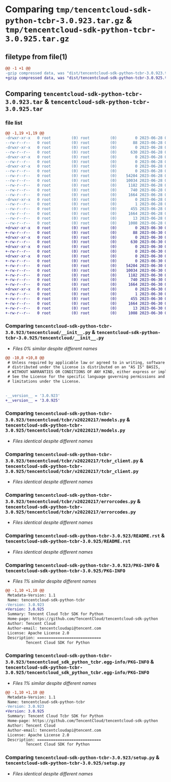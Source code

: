 # Comparing `tmp/tencentcloud-sdk-python-tcbr-3.0.923.tar.gz` & `tmp/tencentcloud-sdk-python-tcbr-3.0.925.tar.gz`

## filetype from file(1)

```diff
@@ -1 +1 @@
-gzip compressed data, was "dist/tencentcloud-sdk-python-tcbr-3.0.923.tar", last modified: Wed Jun 28 00:36:11 2023, max compression
+gzip compressed data, was "dist/tencentcloud-sdk-python-tcbr-3.0.925.tar", last modified: Fri Jun 30 02:22:34 2023, max compression
```

## Comparing `tencentcloud-sdk-python-tcbr-3.0.923.tar` & `tencentcloud-sdk-python-tcbr-3.0.925.tar`

### file list

```diff
@@ -1,19 +1,19 @@
-drwxr-xr-x   0 root         (0) root         (0)        0 2023-06-28 00:36:11.000000 tencentcloud-sdk-python-tcbr-3.0.923/
--rw-r--r--   0 root         (0) root         (0)       88 2023-06-28 00:36:11.000000 tencentcloud-sdk-python-tcbr-3.0.923/setup.cfg
-drwxr-xr-x   0 root         (0) root         (0)        0 2023-06-28 00:36:11.000000 tencentcloud-sdk-python-tcbr-3.0.923/tencentcloud/
--rw-r--r--   0 root         (0) root         (0)      630 2023-06-28 00:36:11.000000 tencentcloud-sdk-python-tcbr-3.0.923/tencentcloud/__init__.py
-drwxr-xr-x   0 root         (0) root         (0)        0 2023-06-28 00:36:11.000000 tencentcloud-sdk-python-tcbr-3.0.923/tencentcloud/tcbr/
--rw-r--r--   0 root         (0) root         (0)        0 2023-06-28 00:36:11.000000 tencentcloud-sdk-python-tcbr-3.0.923/tencentcloud/tcbr/__init__.py
-drwxr-xr-x   0 root         (0) root         (0)        0 2023-06-28 00:36:11.000000 tencentcloud-sdk-python-tcbr-3.0.923/tencentcloud/tcbr/v20220217/
--rw-r--r--   0 root         (0) root         (0)        0 2023-06-28 00:36:11.000000 tencentcloud-sdk-python-tcbr-3.0.923/tencentcloud/tcbr/v20220217/__init__.py
--rw-r--r--   0 root         (0) root         (0)    54204 2023-06-28 00:36:11.000000 tencentcloud-sdk-python-tcbr-3.0.923/tencentcloud/tcbr/v20220217/models.py
--rw-r--r--   0 root         (0) root         (0)    10034 2023-06-28 00:36:11.000000 tencentcloud-sdk-python-tcbr-3.0.923/tencentcloud/tcbr/v20220217/tcbr_client.py
--rw-r--r--   0 root         (0) root         (0)     1182 2023-06-28 00:36:11.000000 tencentcloud-sdk-python-tcbr-3.0.923/tencentcloud/tcbr/v20220217/errorcodes.py
--rw-r--r--   0 root         (0) root         (0)      740 2023-06-28 00:36:11.000000 tencentcloud-sdk-python-tcbr-3.0.923/README.rst
--rw-r--r--   0 root         (0) root         (0)     1664 2023-06-28 00:36:11.000000 tencentcloud-sdk-python-tcbr-3.0.923/PKG-INFO
-drwxr-xr-x   0 root         (0) root         (0)        0 2023-06-28 00:36:11.000000 tencentcloud-sdk-python-tcbr-3.0.923/tencentcloud_sdk_python_tcbr.egg-info/
--rw-r--r--   0 root         (0) root         (0)        1 2023-06-28 00:36:11.000000 tencentcloud-sdk-python-tcbr-3.0.923/tencentcloud_sdk_python_tcbr.egg-info/dependency_links.txt
--rw-r--r--   0 root         (0) root         (0)      455 2023-06-28 00:36:11.000000 tencentcloud-sdk-python-tcbr-3.0.923/tencentcloud_sdk_python_tcbr.egg-info/SOURCES.txt
--rw-r--r--   0 root         (0) root         (0)     1664 2023-06-28 00:36:11.000000 tencentcloud-sdk-python-tcbr-3.0.923/tencentcloud_sdk_python_tcbr.egg-info/PKG-INFO
--rw-r--r--   0 root         (0) root         (0)       13 2023-06-28 00:36:11.000000 tencentcloud-sdk-python-tcbr-3.0.923/tencentcloud_sdk_python_tcbr.egg-info/top_level.txt
--rw-r--r--   0 root         (0) root         (0)     1008 2023-06-28 00:36:11.000000 tencentcloud-sdk-python-tcbr-3.0.923/setup.py
+drwxr-xr-x   0 root         (0) root         (0)        0 2023-06-30 02:22:34.000000 tencentcloud-sdk-python-tcbr-3.0.925/
+-rw-r--r--   0 root         (0) root         (0)       88 2023-06-30 02:22:34.000000 tencentcloud-sdk-python-tcbr-3.0.925/setup.cfg
+drwxr-xr-x   0 root         (0) root         (0)        0 2023-06-30 02:22:34.000000 tencentcloud-sdk-python-tcbr-3.0.925/tencentcloud/
+-rw-r--r--   0 root         (0) root         (0)      630 2023-06-30 02:22:34.000000 tencentcloud-sdk-python-tcbr-3.0.925/tencentcloud/__init__.py
+drwxr-xr-x   0 root         (0) root         (0)        0 2023-06-30 02:22:34.000000 tencentcloud-sdk-python-tcbr-3.0.925/tencentcloud/tcbr/
+-rw-r--r--   0 root         (0) root         (0)        0 2023-06-30 02:22:34.000000 tencentcloud-sdk-python-tcbr-3.0.925/tencentcloud/tcbr/__init__.py
+drwxr-xr-x   0 root         (0) root         (0)        0 2023-06-30 02:22:34.000000 tencentcloud-sdk-python-tcbr-3.0.925/tencentcloud/tcbr/v20220217/
+-rw-r--r--   0 root         (0) root         (0)        0 2023-06-30 02:22:34.000000 tencentcloud-sdk-python-tcbr-3.0.925/tencentcloud/tcbr/v20220217/__init__.py
+-rw-r--r--   0 root         (0) root         (0)    54204 2023-06-30 02:22:34.000000 tencentcloud-sdk-python-tcbr-3.0.925/tencentcloud/tcbr/v20220217/models.py
+-rw-r--r--   0 root         (0) root         (0)    10034 2023-06-30 02:22:34.000000 tencentcloud-sdk-python-tcbr-3.0.925/tencentcloud/tcbr/v20220217/tcbr_client.py
+-rw-r--r--   0 root         (0) root         (0)     1182 2023-06-30 02:22:34.000000 tencentcloud-sdk-python-tcbr-3.0.925/tencentcloud/tcbr/v20220217/errorcodes.py
+-rw-r--r--   0 root         (0) root         (0)      740 2023-06-30 02:22:34.000000 tencentcloud-sdk-python-tcbr-3.0.925/README.rst
+-rw-r--r--   0 root         (0) root         (0)     1664 2023-06-30 02:22:34.000000 tencentcloud-sdk-python-tcbr-3.0.925/PKG-INFO
+drwxr-xr-x   0 root         (0) root         (0)        0 2023-06-30 02:22:34.000000 tencentcloud-sdk-python-tcbr-3.0.925/tencentcloud_sdk_python_tcbr.egg-info/
+-rw-r--r--   0 root         (0) root         (0)        1 2023-06-30 02:22:34.000000 tencentcloud-sdk-python-tcbr-3.0.925/tencentcloud_sdk_python_tcbr.egg-info/dependency_links.txt
+-rw-r--r--   0 root         (0) root         (0)      455 2023-06-30 02:22:34.000000 tencentcloud-sdk-python-tcbr-3.0.925/tencentcloud_sdk_python_tcbr.egg-info/SOURCES.txt
+-rw-r--r--   0 root         (0) root         (0)     1664 2023-06-30 02:22:34.000000 tencentcloud-sdk-python-tcbr-3.0.925/tencentcloud_sdk_python_tcbr.egg-info/PKG-INFO
+-rw-r--r--   0 root         (0) root         (0)       13 2023-06-30 02:22:34.000000 tencentcloud-sdk-python-tcbr-3.0.925/tencentcloud_sdk_python_tcbr.egg-info/top_level.txt
+-rw-r--r--   0 root         (0) root         (0)     1008 2023-06-30 02:22:34.000000 tencentcloud-sdk-python-tcbr-3.0.925/setup.py
```

### Comparing `tencentcloud-sdk-python-tcbr-3.0.923/tencentcloud/__init__.py` & `tencentcloud-sdk-python-tcbr-3.0.925/tencentcloud/__init__.py`

 * *Files 0% similar despite different names*

```diff
@@ -10,8 +10,8 @@
 # Unless required by applicable law or agreed to in writing, software
 # distributed under the License is distributed on an "AS IS" BASIS,
 # WITHOUT WARRANTIES OR CONDITIONS OF ANY KIND, either express or implied.
 # See the License for the specific language governing permissions and
 # limitations under the License.
 
 
-__version__ = '3.0.923'
+__version__ = '3.0.925'
```

### Comparing `tencentcloud-sdk-python-tcbr-3.0.923/tencentcloud/tcbr/v20220217/models.py` & `tencentcloud-sdk-python-tcbr-3.0.925/tencentcloud/tcbr/v20220217/models.py`

 * *Files identical despite different names*

### Comparing `tencentcloud-sdk-python-tcbr-3.0.923/tencentcloud/tcbr/v20220217/tcbr_client.py` & `tencentcloud-sdk-python-tcbr-3.0.925/tencentcloud/tcbr/v20220217/tcbr_client.py`

 * *Files identical despite different names*

### Comparing `tencentcloud-sdk-python-tcbr-3.0.923/tencentcloud/tcbr/v20220217/errorcodes.py` & `tencentcloud-sdk-python-tcbr-3.0.925/tencentcloud/tcbr/v20220217/errorcodes.py`

 * *Files identical despite different names*

### Comparing `tencentcloud-sdk-python-tcbr-3.0.923/README.rst` & `tencentcloud-sdk-python-tcbr-3.0.925/README.rst`

 * *Files identical despite different names*

### Comparing `tencentcloud-sdk-python-tcbr-3.0.923/PKG-INFO` & `tencentcloud-sdk-python-tcbr-3.0.925/PKG-INFO`

 * *Files 1% similar despite different names*

```diff
@@ -1,10 +1,10 @@
 Metadata-Version: 1.1
 Name: tencentcloud-sdk-python-tcbr
-Version: 3.0.923
+Version: 3.0.925
 Summary: Tencent Cloud Tcbr SDK for Python
 Home-page: https://github.com/TencentCloud/tencentcloud-sdk-python
 Author: Tencent Cloud
 Author-email: tencentcloudapi@tencent.com
 License: Apache License 2.0
 Description: ============================
         Tencent Cloud SDK for Python
```

### Comparing `tencentcloud-sdk-python-tcbr-3.0.923/tencentcloud_sdk_python_tcbr.egg-info/PKG-INFO` & `tencentcloud-sdk-python-tcbr-3.0.925/tencentcloud_sdk_python_tcbr.egg-info/PKG-INFO`

 * *Files 1% similar despite different names*

```diff
@@ -1,10 +1,10 @@
 Metadata-Version: 1.1
 Name: tencentcloud-sdk-python-tcbr
-Version: 3.0.923
+Version: 3.0.925
 Summary: Tencent Cloud Tcbr SDK for Python
 Home-page: https://github.com/TencentCloud/tencentcloud-sdk-python
 Author: Tencent Cloud
 Author-email: tencentcloudapi@tencent.com
 License: Apache License 2.0
 Description: ============================
         Tencent Cloud SDK for Python
```

### Comparing `tencentcloud-sdk-python-tcbr-3.0.923/setup.py` & `tencentcloud-sdk-python-tcbr-3.0.925/setup.py`

 * *Files identical despite different names*

